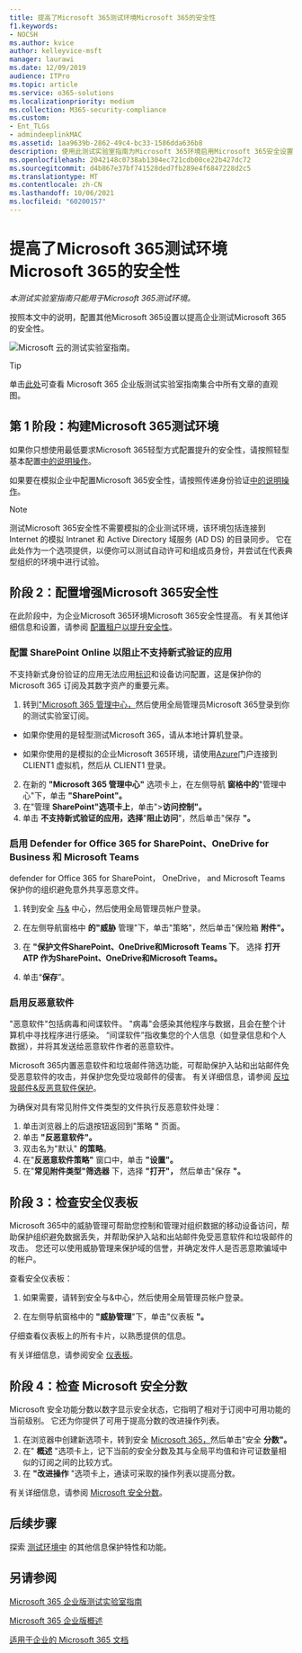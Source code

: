 ```yaml
---
title: 提高了Microsoft 365测试环境Microsoft 365的安全性
f1.keywords:
- NOCSH
ms.author: kvice
author: kelleyvice-msft
manager: laurawi
ms.date: 12/09/2019
audience: ITPro
ms.topic: article
ms.service: o365-solutions
ms.localizationpriority: medium
ms.collection: M365-security-compliance
ms.custom:
- Ent_TLGs
- admindeeplinkMAC
ms.assetid: 1aa9639b-2862-49c4-bc33-1586dda636b8
description: 使用此测试实验室指南为Microsoft 365环境启用Microsoft 365安全设置。
ms.openlocfilehash: 2042148c0738ab1304ec721cdb00ce22b427dc72
ms.sourcegitcommit: d4b867e37bf741528ded7fb289e4f6847228d2c5
ms.translationtype: MT
ms.contentlocale: zh-CN
ms.lasthandoff: 10/06/2021
ms.locfileid: "60200157"
---
```

# <a name="increased-microsoft-365-security-for-your-microsoft-365-for-enterprise-test-environment"></a>提高了Microsoft 365测试环境Microsoft 365的安全性

*本测试实验室指南只能用于Microsoft 365测试环境。*

按照本文中的说明，配置其他Microsoft 365设置以提高企业测试Microsoft 365的安全性。

![Microsoft 云的测试实验室指南。](../media/m365-enterprise-test-lab-guides/cloud-tlg-icon.png)

> [!TIP]
> 单击[此处](../downloads/Microsoft365EnterpriseTLGStack.pdf)可查看 Microsoft 365 企业版测试实验室指南集合中所有文章的直观图。
  
## <a name="phase-1-build-out-your-microsoft-365-for-enterprise-test-environment"></a>第 1 阶段：构建Microsoft 365测试环境

如果你只想使用最低要求Microsoft 365轻型方式配置提升的安全性，请按照轻型基本配置[中的说明操作](lightweight-base-configuration-microsoft-365-enterprise.md)。
  
如果要在模拟企业中配置Microsoft 365安全性，请按照传递身份验证[中的说明操作](pass-through-auth-m365-ent-test-environment.md)。
  
> [!NOTE]
> 测试Microsoft 365安全性不需要模拟的企业测试环境，该环境包括连接到 Internet 的模拟 Intranet 和 Active Directory 域服务 (AD DS) 的目录同步。 它在此处作为一个选项提供，以便你可以测试自动许可和组成员身份，并尝试在代表典型组织的环境中进行试验。 

## <a name="phase-2-configure-increased-microsoft-365-security"></a>阶段 2：配置增强Microsoft 365安全性

在此阶段中，为企业Microsoft 365环境Microsoft 365安全性提高。 有关其他详细信息和设置，请参阅 [配置租户以提升安全性](/office365/securitycompliance/tenant-wide-setup-for-increased-security)。

### <a name="configure-sharepoint-online-to-block-apps-that-dont-support-modern-authentication"></a>配置 SharePoint Online 以阻止不支持新式验证的应用

不支持新式身份验证的应用无法应用[标识](../security/office-365-security/microsoft-365-policies-configurations.md)和设备访问配置，这是保护你的 Microsoft 365 订阅及其数字资产的重要元素。 

1. 转到<a href="https://go.microsoft.com/fwlink/p/?linkid=2024339" target="_blank">"Microsoft 365 管理中心，</a>然后使用全局管理员Microsoft 365登录到你的测试实验室订阅。
    
  - 如果你使用的是轻型测试Microsoft 365，请从本地计算机登录。
    
  - 如果你使用的是模拟的企业Microsoft 365环境，请使用[Azure](https://portal.azure.com)门户连接到 CLIENT1 虚拟机，然后从 CLIENT1 登录。
 
2. 在新的 **"Microsoft 365 管理中心"** 选项卡上，在左侧导航 **窗格中的**"管理中心"下，单击 **"SharePoint"。**
3. 在"管理 **SharePoint"选项卡上**，单击">**访问控制"。**
4. 单击 **不支持新式验证的应用，选择**"**阻止访问**"，然后单击"保存 **"。**


### <a name="enable-defender-for-office-365-for-sharepoint-onedrive-for-business-and-microsoft-teams"></a>启用 Defender for Office 365 for SharePoint、OneDrive for Business 和 Microsoft Teams

defender for Office 365 for SharePoint， OneDrive， and Microsoft Teams保护你的组织避免意外共享恶意文件。

1. 转到安全 [与&](https://protection.office.com) 中心，然后使用全局管理员帐户登录。

2. 在左侧导航窗格中 **的"威胁** 管理"下，单击"策略"，然后单击"保险箱 **附件"。** 

3. 在 **"保护文件SharePoint、OneDrive和Microsoft Teams 下**。 选择 **打开 ATP 作为SharePoint、OneDrive和Microsoft Teams。**

4. 单击“**保存**”。


### <a name="enable-anti-malware"></a>启用反恶意软件

"恶意软件"包括病毒和间谍软件。 "病毒"会感染其他程序与数据，且会在整个计算机中寻找程序进行感染。 “间谍软件”指收集您的个人信息（如登录信息和个人数据），并将其发送给恶意软件作者的恶意软件。 

Microsoft 365内置恶意软件和垃圾邮件筛选功能，可帮助保护入站和出站邮件免受恶意软件的攻击，并保护您免受垃圾邮件的侵害。 有关详细信息，请参阅 [反垃圾邮件&反恶意软件保护](../security/office-365-security/anti-spam-and-anti-malware-protection.md)。

为确保对具有常见附件文件类型的文件执行反恶意软件处理：

1. 单击浏览器上的后退按钮返回到"策略 **"** 页面。
2. 单击 **"反恶意软件"。**
3. 双击名为"默认" **的策略**。
4. 在"**反恶意软件策略"** 窗口中，单击 **"设置"。**
4. 在"**常见附件类型"筛选器** 下，选择 **"打开"，** 然后单击"保存 **"。**


## <a name="phase-3-examine-the-security-dashboard"></a>阶段 3：检查安全仪表板

Microsoft 365中的威胁管理可帮助您控制和管理对组织数据的移动设备访问，帮助保护组织避免数据丢失，并帮助保护入站和出站邮件免受恶意软件和垃圾邮件的攻击。 您还可以使用威胁管理来保护域的信誉，并确定发件人是否恶意欺骗域中的帐户。 

查看安全仪表板：

1. 如果需要，请转到安全与&[](https://protection.office.com)中心，然后使用全局管理员帐户登录。

2. 在左侧导航窗格中的 **"威胁管理**"下，单击"仪表板 **"。**

仔细查看仪表板上的所有卡片，以熟悉提供的信息。

有关详细信息，请参阅安全 [仪表板](../security/office-365-security/security-dashboard.md)。


## <a name="phase-4-examine-microsoft-secure-score"></a>阶段 4：检查 Microsoft 安全分数

Microsoft 安全功能分数以数字显示安全状态，它指明了相对于订阅中可用功能的当前级别。 它还为你提供了可用于提高分数的改进操作列表。

1. 在浏览器中创建新选项卡，转到安全 <a href="https://go.microsoft.com/fwlink/p/?linkid=2077139" target="_blank">Microsoft 365，</a>然后单击"安全 **分数"。**
2. 在" **概述**  "选项卡上，记下当前的安全分数及其与全局平均值和许可证数量相似的订阅之间的比较方式。
3. 在 **"改进操作** "选项卡上，通读可采取的操作列表以提高分数。

有关详细信息，请参阅 [Microsoft 安全分数](../security/defender/microsoft-secure-score.md)。

## <a name="next-steps"></a>后续步骤

探索 [测试环境中](m365-enterprise-test-lab-guides.md#information-protection) 的其他信息保护特性和功能。

## <a name="see-also"></a>另请参阅

[Microsoft 365 企业版测试实验室指南](m365-enterprise-test-lab-guides.md)

[Microsoft 365 企业版概述](microsoft-365-overview.md)

[适用于企业的 Microsoft 365 文档](/microsoft-365-enterprise/)
